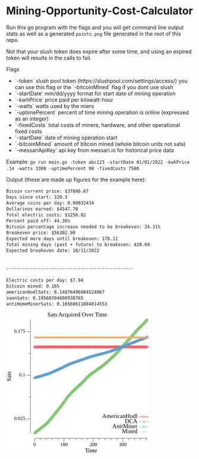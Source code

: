 <h1>Mining-Opportunity-Cost-Calculator</h1>

Run this go program with the flags and you will get command line output stats as well as a generated `points.png` file generated in the root of this repo.

Not that your slush token does expire after some time, and using an expired token will results in the calls to fail.

Flags

<ul>
<li>`-token` slush pool token (https://slushpool.com/settings/access/) you can use this flag or the `-bitcoinMined` flag if you dont use slush</li>
<li>`-startDate` mm/dd/yyyy format for start date of mining operation</li>
<li>`-kwhPrice` price paid per kilowatt-hour</li>
<li>`-watts` watts used by the miers</li>
<li>`-uptimePercent` percent of time mining operation is online (expressed as an integer)</li>
<li>`-fixedCosts` total costs of miners, hardware, and other operational fixed costs</li>
<li>`-startDate` date of mining operation start</li>
<li>`-bitcoinMined` amount of bitcoin mined (whole bitcoin units not sats)</li>
<li>`-messariApiKey` api key from messari.io for historical price data</li>
</ul>

Example: `go run main.go -token abc123 -startDate 01/01/2022 -kwhPrice .14 -watts 3300 -uptimePercent 98 -fixedCosts 7500`

Output (these are made up figures for the example here):
```
Bicoin current price: $37686.67
Days since start: 320.3
Average coins per day: 0.00032434
Dollarinos earned: $4547.70
Total electric costs: $1256.82
Percent paid off: 44.36%
Bitcoin percentage increase needed to be breakeven: 34.31%
Breakeven price: $56302.90
Expected more days until breakeven: 178.11
Total mining days (past + future) to breakeven: 420.69
Expected breakeven date: 10/11/2022


------------------------------------------------

Electric costs per day: $7.94
bitcoin mined: 0.165
americanHodlSats: 0.14876496984524967
swanSats: 0.19568394600938765
antiHomeMinerSats: 0.16560611084814553

```

![Example output plot](example-points.png)

